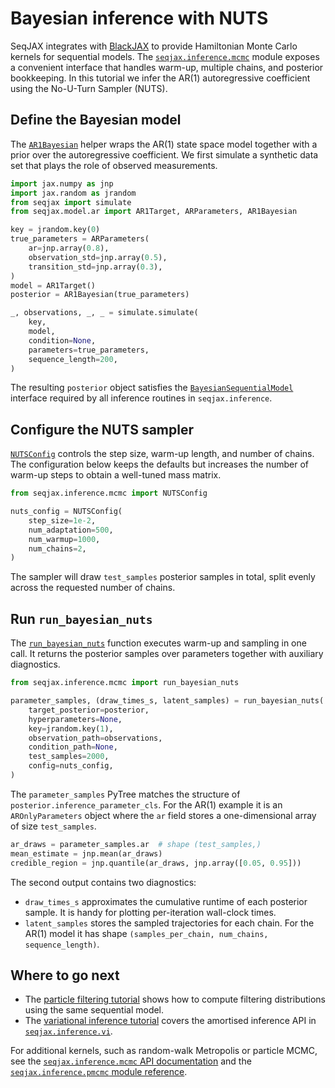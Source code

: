 # Bayesian inference with NUTS

SeqJAX integrates with [BlackJAX](https://blackjax-devs.github.io/blackjax/)
to provide Hamiltonian Monte Carlo kernels for sequential models. The
[`seqjax.inference.mcmc`](../api.md#mcmc-kernels) module exposes a convenient
interface that handles warm-up, multiple chains, and posterior bookkeeping. In
this tutorial we infer the AR(1) autoregressive coefficient using the
No-U-Turn Sampler (NUTS).

## Define the Bayesian model

The [`AR1Bayesian`](../api.md#seqjaxmodelar) helper wraps the AR(1) state space
model together with a prior over the autoregressive coefficient. We first
simulate a synthetic data set that plays the role of observed measurements.

```python
import jax.numpy as jnp
import jax.random as jrandom
from seqjax import simulate
from seqjax.model.ar import AR1Target, ARParameters, AR1Bayesian

key = jrandom.key(0)
true_parameters = ARParameters(
    ar=jnp.array(0.8),
    observation_std=jnp.array(0.5),
    transition_std=jnp.array(0.3),
)
model = AR1Target()
posterior = AR1Bayesian(true_parameters)

_, observations, _, _ = simulate.simulate(
    key,
    model,
    condition=None,
    parameters=true_parameters,
    sequence_length=200,
)
```

The resulting `posterior` object satisfies the
[`BayesianSequentialModel`](../api.md#seqjaxmodelbase) interface required by
all inference routines in `seqjax.inference`.

## Configure the NUTS sampler

[`NUTSConfig`](../api.md#mcmc-kernels) controls the step size, warm-up length,
and number of chains. The configuration below keeps the defaults but increases
the number of warm-up steps to obtain a well-tuned mass matrix.

```python
from seqjax.inference.mcmc import NUTSConfig

nuts_config = NUTSConfig(
    step_size=1e-2,
    num_adaptation=500,
    num_warmup=1000,
    num_chains=2,
)
```

The sampler will draw `test_samples` posterior samples in total, split evenly
across the requested number of chains.

## Run `run_bayesian_nuts`

The [`run_bayesian_nuts`](../api.md#mcmc-kernels) function executes warm-up and
sampling in one call. It returns the posterior samples over parameters together
with auxiliary diagnostics.

```python
from seqjax.inference.mcmc import run_bayesian_nuts

parameter_samples, (draw_times_s, latent_samples) = run_bayesian_nuts(
    target_posterior=posterior,
    hyperparameters=None,
    key=jrandom.key(1),
    observation_path=observations,
    condition_path=None,
    test_samples=2000,
    config=nuts_config,
)
```

The `parameter_samples` PyTree matches the structure of
`posterior.inference_parameter_cls`. For the AR(1) example it is an
`AROnlyParameters` object where the `ar` field stores a one-dimensional array of
size `test_samples`.

```python
ar_draws = parameter_samples.ar  # shape (test_samples,)
mean_estimate = jnp.mean(ar_draws)
credible_region = jnp.quantile(ar_draws, jnp.array([0.05, 0.95]))
```

The second output contains two diagnostics:

- `draw_times_s` approximates the cumulative runtime of each posterior sample.
  It is handy for plotting per-iteration wall-clock times.
- `latent_samples` stores the sampled trajectories for each chain. For the AR(1)
  model it has shape `(samples_per_chain, num_chains, sequence_length)`.

## Where to go next

- The [particle filtering tutorial](particle-filtering.md) shows how to compute
  filtering distributions using the same sequential model.
- The [variational inference tutorial](variational-inference.md) covers the
  amortised inference API in [`seqjax.inference.vi`](../api.md#variational-inference).

For additional kernels, such as random-walk Metropolis or particle MCMC, see
the [`seqjax.inference.mcmc` API documentation](../api.md#mcmc-kernels) and the
[`seqjax.inference.pmcmc` module reference](../api.md#particle-mcmc).
